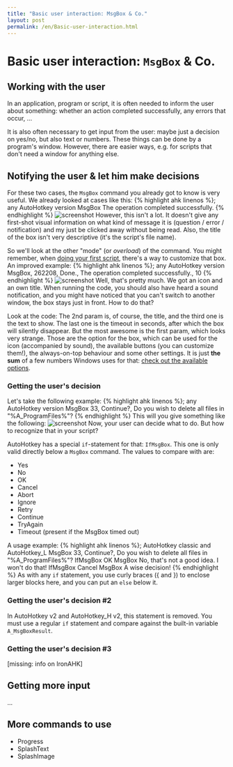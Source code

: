 ```yaml
---
title: "Basic user interaction: MsgBox & Co."
layout: post
permalink: /en/Basic-user-interaction.html
---
```


# Basic user interaction: `MsgBox` & Co.

## Working with the user
In an application, program or script, it is often needed to inform the user about something: whether an action completed successfully, any errors that occur, ...

It is also often necessary to get input from the user: maybe just a decision on yes/no, but also text or numbers. These things can be done by a program's window. However, there are easier ways, e.g. for scripts that don't need a window for anything else.

## Notifying the user & let him make decisions
For these two cases, the `MsgBox` command you already got to know is very useful. We already looked at cases like this:
{% highlight ahk linenos %}; any AutoHotkey version
MsgBox The operation completed successfully.
{% endhighlight %}
![screenshot](images/msgbox-1.png)
However, this isn't a lot. It doesn't give any first-shot visual information on what kind of message it is (question / error / notification) and my just be clicked away without being read. Also, the title of the box isn't very descriptive (it's the script's file name).

So we'll look at the other "mode" (or *overload*) of the command. You might remember, when [doing your first script](), there's a way to customize that box. An improved example:
{% highlight ahk linenos %}; any AutoHotkey version
MsgBox, 262208, Done., The operation completed successfully., 10
{% endhighlight %}
![screenshot](images/msgbox-2.png)
Well, that's pretty much. We got an icon and an own title. When running the code, you should also have heard a sound notification, and you might have noticed that you can't switch to another window, the box stays just in front. How to do that?

Look at the code: The 2nd param is, of course, the title, and the third one is the text to show. The last one is the timeout in seconds, after which the box will silently disappear. But the most awesome is the first param, which looks very strange. Those are the option for the box, which can be used for the icon (accompanied by sound), the available buttons (you can customize them!), the always-on-top behaviour and some other settings. It is just **the sum** of a few numbers Windows uses for that: [check out the available options]().

### Getting the user's decision
Let's take the following example:
{% highlight ahk linenos %}; any AutoHotkey version
MsgBox 33, Continue?, Do you wish to delete all files in "%A_ProgramFiles%"?
{% endhighlight %}
This will you give something like the following:
![screenshot](images/msgbox-3.png)
Now, your user can decide what to do. But how to recognize that in your script?

AutoHotkey has a special `if`-statement for that: `IfMsgBox`. This one is only valid directly below a `MsgBox` command. The values to compare with are:
* Yes
* No
* OK
* Cancel
* Abort
* Ignore
* Retry
* Continue
* TryAgain
* Timeout (present if the MsgBox timed out)

A usage example:
{% highlight ahk linenos %}; AutoHotkey classic and AutoHotkey_L
MsgBox 33, Continue?, Do you wish to delete all files in "%A_ProgramFiles%"?
IfMsgBox OK
	MsgBox No, that's not a good idea. I won't do that!
IfMsgBox Cancel
	MsgBox A wise decision!
{% endhighlight %}
As with any `if` statement, you use curly braces ({ and }) to enclose larger blocks here, and you can put an `else` below it.

### Getting the user's decision \#2
In AutoHotkey v2 and AutoHotkey\_H v2, this statement is removed. You must use a regular `if` statement and compare against the built-in variable `A_MsgBoxResult`.

### Getting the user's decision \#3
\[missing: info on IronAHK\]

## Getting more input
...

## More commands to use
* Progress
* SplashText
* SplashImage
